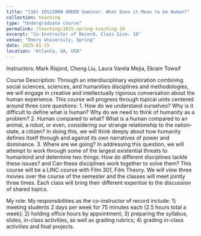 ```yaml
---
title: "[10] IDS220RW ORDER Seminar: What Does it Mean to be Human?"
collection: teaching
type: "Undergraduate course"
permalink: /teaching/2025-spring-teaching-10
excerpt: "Co-Instructor of Record, Class Size: 18"
venue: "Emory University, Spring"
date: 2025-01-15
location: "Atlanta, GA, USA"
---
```

Instructors: Mark Risjord, Cheng Liu, Laura Varela Mejia, Ekram Towsif 

Course Description: Through an interdisciplinary exploration combining social sciences, sciences, and humanities disciplines and methodologies, we will engage in creative and intellectually rigorous conversation about the human experience. This course will progress through topical units centered around three core questions: 1. How do we understand ourselves? Why is it difficult to define what is human? Why do we need to think of humanity as a problem? 2. Human compared to what? What is a human compared to an animal, a robot, or even, considering our strange relationship to the nation-state, a citizen? In doing this, we will think deeply about how humanity defines itself through and against its own narratives of power and dominance. 3. Where are we going? In addressing this question, we will attempt to work through some of the largest existential threats to humankind and determine two things: How do different disciplines tackle these issues? and Can these disciplines work together to solve them? This course will be a LINC course with Film 301, Film Theory. We will view three movies over the course of the semester and the classes will meet jointly three times. Each class will bring their different expertise to the discussion of shared topics.

My role: My responsibilities as the co-instructor of record include: 1) meeting students 2 days per week for 75 minutes each (2.5 hours total a week); 2) holding office hours by appointment; 3) preparing the syllabus, slides, in-class activities, as well as grading rubrics; 4) grading in-class activities and final projects.